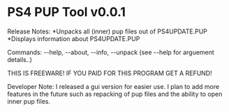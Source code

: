 PS4 PUP Tool v0.0.1
===================

Release Notes:
	*Unpacks all (inner) pup files out of PS4UPDATE.PUP
	*Displays information about PS4UPDATE.PUP

Commands:
	--help, --about, --info, --unpack
	(see --help for arguement details..)


THIS IS FREEWARE! IF YOU PAID FOR THIS PROGRAM GET A REFUND!


Developer Note:
I released a gui version for easier use. I plan to add more features in the future such as repacking of pup files and the ability to open inner pup files.
